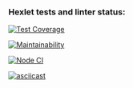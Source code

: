 ### Hexlet tests and linter status:
[![Test Coverage](https://api.codeclimate.com/v1/badges/69eda943acfd9ac65f27/test_coverage)](https://codeclimate.com/github/YaAleksey/frontend-project-lvl2/test_coverage)

[![Maintainability](https://api.codeclimate.com/v1/badges/69eda943acfd9ac65f27/maintainability)](https://codeclimate.com/github/YaAleksey/frontend-project-lvl2/maintainability)

[![Node CI](https://github.com/YaAleksey/frontend-project-lvl2/workflows/Node%20CI/badge.svg)](https://github.com/YaAleksey/frontend-project-lvl2/actions)

[![asciicast](https://asciinema.org/a/8d707CU4Xa6zXd0Z1NPkIVS67.svg)](https://asciinema.org/a/8d707CU4Xa6zXd0Z1NPkIVS67)

